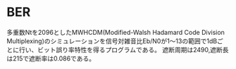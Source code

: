 # BER

多重数Ntを2096としたMWHCDM(Modified-Walsh Hadamard Code Division Multiplexing)のシミュレーションを信号対雑音比Eb/N0が1～13の範囲で1dBごとに行い、ビット誤り率特性を得るプログラムである。
遮断周期は2490,遮断長は215で遮断率は0.086である。
